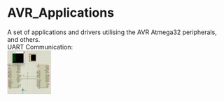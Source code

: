 # AVR_Applications
A set of applications and drivers utilising the AVR Atmega32 peripherals, and others.   <br />
UART Communication:                                                                     <br />
<img src="https://github.com/MarawanAzmy/AVR_Applications/blob/main/Proteus%20Simulation/UART_Github.png" width="100" height="100">
